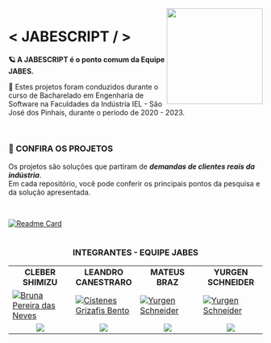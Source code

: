 
<div style="display: inline-block; vertical-align:middle;">
<div align="right">
<img align="right"  alt="" width="190em" src="https://media.discordapp.net/attachments/1072630091529601106/1073730475719401574/Jabes-Logo-Final-Letras-8.png?width=683&height=683">
</div>

<div>

# < JABESCRIPT / >  

<strong>🪐 A JABESCRIPT é o ponto comum da Equipe JABES.</strong>

📆 Estes projetos foram conduzidos durante o curso de Bacharelado em Engenharia de Software na Faculdades da Indústria IEL - São José dos Pinhais, durante o período de 2020 - 2023.

</div>

</div>

#

###  🚀 CONFIRA OS PROJETOS

Os projetos são soluções que partiram de **_demandas de clientes reais da indústria_**.<br> Em cada repositório, você pode conferir os principais pontos da pesquisa e da solução apresentada.

<br>

[![Readme Card](https://github-readme-stats.vercel.app/api/pin/?username=JABES-Devs&repo=ImageRecognitionKinect&title_color=f59700&text_color=808080&icon_color=ca5d14&border_color=808080&bg_color=00000000)](https://github.com/anuraghazra/github-readme-stats)

#

<h3 align="center">INTEGRANTES - EQUIPE JABES</h3>

<table>
    <tr>
        <td align="center">
            <strong>CLEBER SHIMIZU</strong>
        </td>
        <td align="center">
            <strong>LEANDRO CANESTRARO</strong>
        </td>        
        <td align="center">
            <strong>MATEUS BRAZ</strong>
        </td>
        <td align="center">
            <strong>YURGEN SCHNEIDER</strong>
        </td>      
    </tr>
  <tr>
    <td width="25%"><a href="https://www.linkedin.com/in/clebershimizu/" target="_blank"><img src="https://avatars.githubusercontent.com/u/7138263?v=4" alt="Bruna Pereira das Neves"></a></td>
    <td width="25%"><a href="https://www.linkedin.com/in/leandro-dos-santos-canestraro-5787691aa/" target="_blank"><img src="https://avatars.githubusercontent.com/u/69223532?v=4" alt="Cístenes Grizafis Bento"></a></td>
    <td width="25%"><a href="https://www.linkedin.com/in/mateus-eduardo-braz-b24b731a1/" target="_blank"><img src="https://media.licdn.com/dms/image/C4D03AQHTHEAc7t30Tg/profile-displayphoto-shrink_800_800/0/1580842868587?e=1681344000&v=beta&t=8YHkywZU5ElwjHsTmmFKUO7TkS_Ldtdj2G4AS2Aa_8s" alt="Yurgen Schneider"></a></td>
    <td width="25%"><a href="https://www.linkedin.com/in/yurgen-schneider/" target="_blank"><img src="https://avatars.githubusercontent.com/u/42218362?v=4" alt="Yurgen Schneider"></a></td> 
    </tr>
    <tr>
        <td align="center">
            <a href="https://www.linkedin.com/in/clebershimizu/" target="_blank"><img src="https://img.shields.io/badge/-LinkedIn-%230077B5?style=for-the-badge&logo=linkedin&logoColor=white" target="_blank"></a>
        </td>
        <td align="center">
            <a href="https://www.linkedin.com/in/leandro-dos-santos-canestraro-5787691aa/" target="_blank"><img src="https://img.shields.io/badge/-LinkedIn-%230077B5?style=for-the-badge&logo=linkedin&logoColor=white" target="_blank"></a>
        </td>        
        <td align="center">
            <a href="https://www.linkedin.com/in/mateus-eduardo-braz-b24b731a1/" target="_blank"><img src="https://img.shields.io/badge/-LinkedIn-%230077B5?style=for-the-badge&logo=linkedin&logoColor=white" target="_blank"></a>
        </td>
        <td align="center">
            <a href="https://www.linkedin.com/in/yurgen-schneider/" target="_blank"><img src="https://img.shields.io/badge/-LinkedIn-%230077B5?style=for-the-badge&logo=linkedin&logoColor=white" target="_blank"></a>
        </td>      
    </tr>   
</table>

